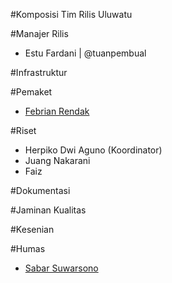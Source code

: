#Komposisi Tim Rilis Uluwatu

#Manajer Rilis

- Estu Fardani | @tuanpembual

#Infrastruktur

#Pemaket

- [Febrian Rendak](https://github.com/febrianrendak)

#Riset

- Herpiko Dwi Aguno (Koordinator)
- Juang Nakarani
- Faiz

#Dokumentasi

#Jaminan Kualitas

#Kesenian

#Humas
- [Sabar Suwarsono](https://github.com/soewarsono)
